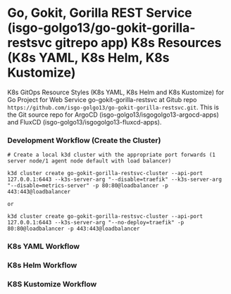 # Go, Gokit, Gorilla REST Service (isgo-golgo13/go-gokit-gorilla-restsvc gitrepo app) K8s Resources (K8s YAML, K8s Helm, K8s Kustomize)
K8s GitOps Resource Styles (K8s YAML, K8s Helm and K8s Kustomize) for Go Project for Web Service go-gokit-gorilla-restsvc at Gitub repo `https://github.com/isgo-golgo13/go-gokit-gorilla-restsvc.git`. This is the Git source repo for ArgoCD (isgo-golgo13/isgogolgo13-argocd-apps) and FluxCD (isgo-golgo13/isgogolgo13-fluxcd-apps).


### Development Workflow (Create the Cluster)

```
# Create a local k3d cluster with the appropriate port forwards (1 server node/1 agent node default with load balancer)

k3d cluster create go-gokit-gorilla-restsvc-cluster --api-port 127.0.0.1:6443 --k3s-server-arg "--disable=traefik" --k3s-server-arg "--disable=metrics-server" -p 80:80@loadbalancer -p 443:443@loadbalancer 

or

k3d cluster create go-gokit-gorilla-restsvc-cluster --api-port 127.0.0.1:6443 --k3s-server-arg "--no-deploy=traefik" -p 80:80@loadbalancer -p 443:443@loadbalancer

```

### K8s YAML Workflow

### K8s Helm Workflow

### K8S Kustomize Workflow

